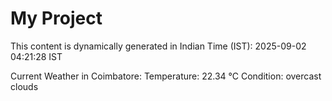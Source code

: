 # My Project

This content is dynamically generated in Indian Time (IST): 2025-09-02 04:21:28 IST


Current Weather in Coimbatore:
Temperature: 22.34 °C
Condition: overcast clouds
